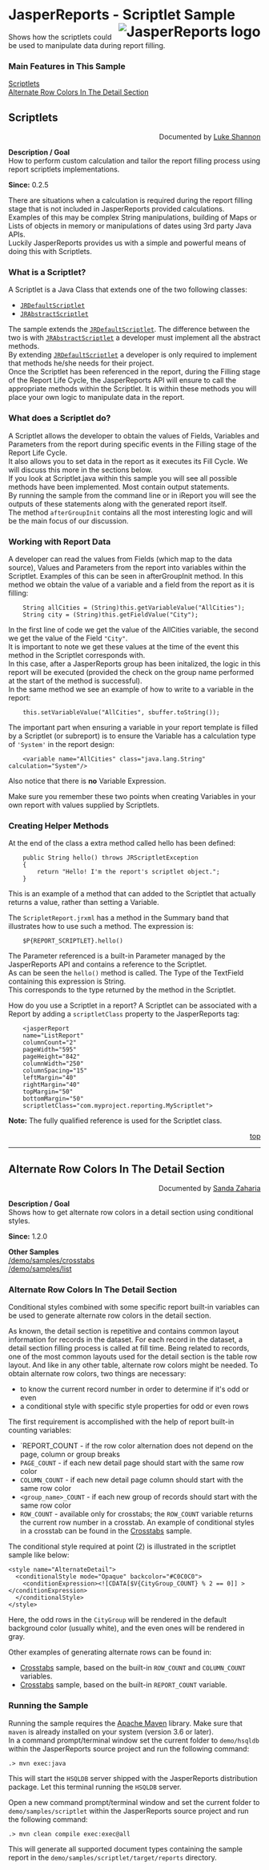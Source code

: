 
# JasperReports - Scriptlet Sample <img src="https://jasperreports.sourceforge.net/resources/jasperreports.svg" alt="JasperReports logo" align="right"/>

Shows how the scriptlets could be used to manipulate data during report filling.

### Main Features in This Sample

[Scriptlets](#scriptlets)\
[Alternate Row Colors In The Detail Section](#alternaterowcolor)

## <a name='scriptlets'>Scriptlets</a>
<div align="right">Documented by <a href='mailto:lshannon@users.sourceforge.net'>Luke Shannon</a></div>

**Description / Goal**\
How to perform custom calculation and tailor the report filling process using report scriptlets implementations.

**Since:** 0.2.5

There are situations when a calculation is required during the report filling stage that is not included in JasperReports provided calculations.\
Examples of this may be complex String manipulations, building of Maps or Lists of objects in memory or manipulations of dates using 3rd party Java APIs.\
Luckily JasperReports provides us with a simple and powerful means of doing this with Scriptlets.

### What is a Scriptlet?

A Scriptlet is a Java Class that extends one of the two following classes:
- [`JRDefaultScriptlet`](https://jasperreports.sourceforge.net/api/net/sf/jasperreports/engine/JRDefaultScriptlet.html)
- [`JRAbstractScriptlet`](https://jasperreports.sourceforge.net/api/net/sf/jasperreports/engine/JRAbstractScriptlet.html)

The sample extends the [`JRDefaultScriptlet`](https://jasperreports.sourceforge.net/api/net/sf/jasperreports/engine/JRDefaultScriptlet.html). The difference between the two is with [`JRAbstractScriptlet`](https://jasperreports.sourceforge.net/api/net/sf/jasperreports/engine/JRAbstractScriptlet.html) a developer must implement all the abstract methods.\
By extending [`JRDefaultScriptlet`](https://jasperreports.sourceforge.net/api/net/sf/jasperreports/engine/JRDefaultScriptlet.html) a developer is only required to implement that methods he/she needs for their project.\
Once the Scriptlet has been referenced in the report, during the Filling stage of the Report Life Cycle, the JasperReports API will ensure to call the appropriate methods within the Scriptlet.
It is within these methods you will place your own logic to manipulate data in the report. 

### What does a Scriptlet do?

A Scriptlet allows the developer to obtain the values of Fields, Variables and Parameters from the report during specific events in the Filling stage of the Report Life Cycle.\
It also allows you to set data in the report as it executes its Fill Cycle. We will discuss this more in the sections below.\
If you look at Scriptlet.java within this sample you will see all possible methods have been implemented. Most contain output statements.\
By running the sample from the command line or in iReport you will see the outputs of these statements along with the generated report itself.\
The method `afterGroupInit` contains all the most interesting logic and will be the main focus of our discussion.

### Working with Report Data

A developer can read the values from Fields (which map to the data source), Values and Parameters from the report into variables within the Scriptlet.
Examples of this can be seen in afterGroupInit method. In this method we obtain the value of a variable and a field from the report as it is filling:

```
    String allCities = (String)this.getVariableValue("AllCities");
	String city = (String)this.getFieldValue("City");
```

In the first line of code we get the value of the AllCities variable, the second we get the value of the Field `"City"`.\
It is important to note we get these values at the time of the event this method in the Scriptlet corresponds with.\
In this case, after a JasperReports group has been initalized, the logic in this report will be executed (provided the check on the group name performed at the start of the method is successful).\
In the same method we see an example of how to write to a variable in the report:

```
	this.setVariableValue("AllCities", sbuffer.toString());
```

The important part when ensuring a variable in your report template is filled by a Scriptlet (or subreport) is to ensure the Variable has a calculation type of `'System'` in the report design:

```
	<variable name="AllCities" class="java.lang.String" calculation="System"/>
```

Also notice that there is **no** Variable Expression.

Make sure you remember these two points when creating Variables in your own report with values supplied by Scriptlets.

### Creating Helper Methods

At the end of the class a extra method called hello has been defined:

```
	public String hello() throws JRScriptletException
	{
		return "Hello! I'm the report's scriptlet object.";
	}
```

This is an example of a method that can added to the Scriptlet that actually returns a value, rather than setting a Variable.

The `ScripletReport.jrxml` has a method in the Summary band that illustrates how to use such a method. The expression is:

```
	$P{REPORT_SCRIPTLET}.hello()
```

The Parameter referenced is a built-in Parameter managed by the JasperReports API and contains a reference to the Scriptlet.\
As can be seen the `hello()` method is called. The Type of the TextField containing this expression is String.\
This corresponds to the type returned by the method in the Scriptlet.

How do you use a Scriptlet in a report? A Scriptlet can be associated with a Report by adding a `scriptletClass` property to the JasperReports tag:

```
    <jasperReport
    name="ListReport"
    columnCount="2"
    pageWidth="595"
    pageHeight="842"
    columnWidth="250"
    columnSpacing="15"
    leftMargin="40"
    rightMargin="40"
    topMargin="50"
    bottomMargin="50"
    scriptletClass="com.myproject.reporting.MyScriptlet">
```

**Note:** The fully qualified reference is used for the Scriptlet class.

<div align="right"><a href='#top'>top</a></div>

---

## <a name='alternaterowcolor'>Alternate</a> Row Colors In The Detail Section
<div align="right">Documented by <a href='mailto:shertage@users.sourceforge.net'>Sanda Zaharia</a></div>

**Description / Goal**\
Shows how to get alternate row colors in a detail section using conditional styles.

**Since:** 1.2.0

**Other Samples**\
[/demo/samples/crosstabs](../crosstabs/README.md)\
[/demo/samples/list](../list/README.md)

### Alternate Row Colors In The Detail Section

Conditional styles combined with some specific report built-in variables can be used to generate alternate row colors in the detail section.

As known, the detail section is repetitive and contains common layout information for records in the dataset. For each record in the dataset, a detail section filling process is called at fill time. Being related to records, one of the most common layouts used for the detail section is the table row layout. And like in any other table, alternate row colors might be needed.
To obtain alternate row colors, two things are necessary:

- to know the current record number in order to determine if it's odd or even
- a conditional style with specific style properties for odd or even rows

The first requirement is accomplished with the help of report built-in counting variables:
- `REPORT_COUNT - if the row color alternation does not depend on the page, column or group breaks
- `PAGE_COUNT` - if each new detail page should start with the same row color
- `COLUMN_COUNT` - if each new detail page column should start with the same row color
- `<group_name>_COUNT` - if each new group of records should start with the same row color
- `ROW_COUNT` - available only for crosstabs; the `ROW_COUNT` variable returns the current row number in a crosstab. An example of conditional styles in a crosstab can be found in the [Crosstabs](../crosstabs/README.md) sample.

The conditional style required at point (2) is illustrated in the scriptlet sample like below:

```
<style name="AlternateDetail">
  <conditionalStyle mode="Opaque" backcolor="#C0C0C0">
    <conditionExpression><![CDATA[$V{CityGroup_COUNT} % 2 == 0]] ></conditionExpression>
  </conditionalStyle>
</style>
```

Here, the odd rows in the `CityGroup` will be rendered in the default background color (usually white), and the even ones will be rendered in gray.

Other examples of generating alternate rows can be found in:
- [Crosstabs](../crosstabs/README.md) sample, based on the built-in `ROW_COUNT` and `COLUMN_COUNT` variables.
- [Crosstabs](../crosstabs/README.md) sample, based on the built-in `REPORT_COUNT` variable.

### Running the Sample

Running the sample requires the [Apache Maven](https://maven.apache.org) library. Make sure that `maven` is already installed on your system (version 3.6 or later).\
In a command prompt/terminal window set the current folder to `demo/hsqldb` within the JasperReports source project and run the following command:

```
.> mvn exec:java
```

This will start the `HSQLDB` server shipped with the JasperReports distribution package. Let this terminal running the `HSQLDB` server.

Open a new command prompt/terminal window and set the current folder to `demo/samples/scriptlet` within the JasperReports source project and run the following command:

```
.> mvn clean compile exec:exec@all
```

This will generate all supported document types containing the sample report in the `demo/samples/scriptlet/target/reports` directory.
